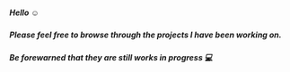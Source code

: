 ##### Hello :relaxed:

##### Please feel free to browse through the projects I have been working on.
##### Be forewarned that they are still works in progress :computer:
